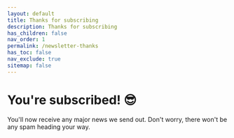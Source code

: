 ```yaml
---
layout: default
title: Thanks for subscribing
description: Thanks for subscribing
has_children: false
nav_order: 1
permalink: /newsletter-thanks
has_toc: false
nav_exclude: true
sitemap: false
---
```


# You're subscribed! 😎

You'll now receive any major news we send out. Don't worry, there won't be any spam heading your way. 
